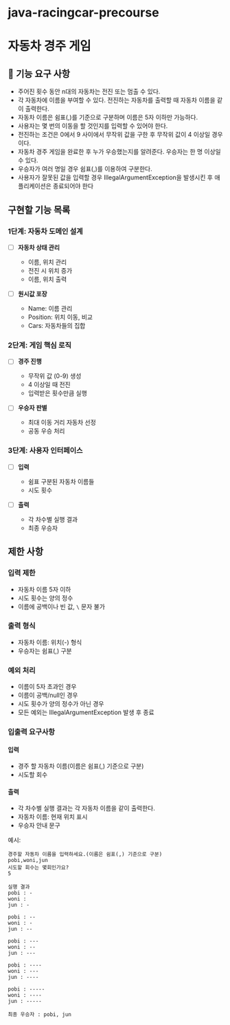 # java-racingcar-precourse

# 자동차 경주 게임

## 🚀 기능 요구 사항

- 주어진 횟수 동안 n대의 자동차는 전진 또는 멈출 수 있다.
- 각 자동차에 이름을 부여할 수 있다. 전진하는 자동차를 출력할 때 자동차 이름을 같이 출력한다.
- 자동차 이름은 쉼표(,)를 기준으로 구분하며 이름은 5자 이하만 가능하다.
- 사용자는 몇 번의 이동을 할 것인지를 입력할 수 있어야 한다.
- 전진하는 조건은 0에서 9 사이에서 무작위 값을 구한 후 무작위 값이 4 이상일 경우이다.
- 자동차 경주 게임을 완료한 후 누가 우승했는지를 알려준다. 우승자는 한 명 이상일 수 있다.
- 우승자가 여러 명일 경우 쉼표(,)를 이용하여 구분한다.
- 사용자가 잘못된 값을 입력할 경우 IllegalArgumentException을 발생시킨 후 애플리케이션은 종료되어야 한다

## 구현할 기능 목록

### 1단계: 자동차 도메인 설계
- [ ] **자동차 상태 관리**
    - 이름, 위치 관리
    - 전진 시 위치 증가
    - 이름, 위치 출력 

- [ ] **원시값 포장**
    - Name: 이름 관리
    - Position: 위치 이동, 비교
    - Cars: 자동차들의 집합

### 2단계: 게임 핵심 로직
- [ ] **경주 진행**
    - 무작위 값 (0-9) 생성
    - 4 이상일 때 전진
    - 입력받은 횟수만큼 실행

- [ ] **우승자 판별**
    - 최대 이동 거리 자동차 선정
    - 공동 우승 처리

### 3단계: 사용자 인터페이스
- [ ] **입력**
    - 쉼표 구분된 자동차 이름들
    - 시도 횟수

- [ ] **출력**
    - 각 차수별 실행 결과
    - 최종 우승자

## 제한 사항
### 입력 제한
- 자동차 이름 5자 이하
- 시도 횟수는 양의 정수
- 이름에 공백이나 빈 값, `\` 문자 불가

### 출력 형식
- 자동차 이름: 위치(-) 형식
- 우승자는 쉼표(,) 구분

### 예외 처리
- 이름이 5자 초과인 경우
- 이름이 공백/null인 경우
- 시도 횟수가 양의 정수가 아닌 경우
- 모든 예외는 IllegalArgumentException 발생 후 종료

### 입출력 요구사항

#### 입력
- 경주 할 자동차 이름(이름은 쉼표(,) 기준으로 구분)
- 시도할 회수

#### 출력
- 각 차수별 실행 결과는 각 자동차 이름을 같이 출력한다.
- 자동차 이름: 현재 위치 표시
- 우승자 안내 문구

예시:
```
경주할 자동차 이름을 입력하세요.(이름은 쉼표(,) 기준으로 구분)
pobi,woni,jun
시도할 회수는 몇회인가요?
5

실행 결과
pobi : -
woni : 
jun : -

pobi : --
woni : -
jun : --

pobi : ---
woni : --
jun : ---

pobi : ----
woni : ---
jun : ----

pobi : -----
woni : ----
jun : -----

최종 우승자 : pobi, jun
```